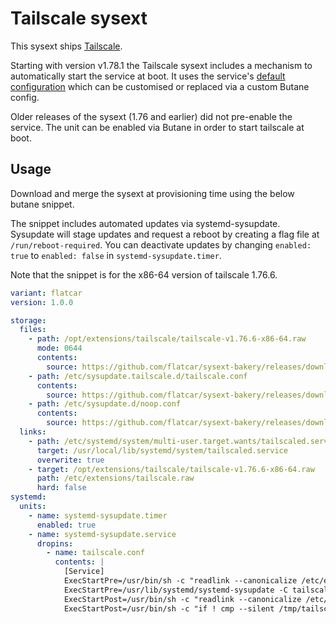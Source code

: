 # Tailscale sysext

This sysext ships [Tailscale](https://tailscale.com/).

Starting with version v1.78.1 the Tailscale sysext includes a mechanism to automatically start the service at boot.
It uses the service's [default configuration](https://github.com/tailscale/tailscale/blob/main/cmd/tailscaled/tailscaled.defaults)
which can be customised or replaced via a custom Butane config.

Older releases of the sysext (1.76 and earlier) did not pre-enable the service.
The unit can be enabled via Butane in order to start tailscale at boot.

## Usage

Download and merge the sysext at provisioning time using the below butane snippet.

The snippet includes automated updates via systemd-sysupdate.
Sysupdate will stage updates and request a reboot by creating a flag file at `/run/reboot-required`.
You can deactivate updates by changing `enabled: true` to `enabled: false` in `systemd-sysupdate.timer`.

Note that the snippet is for the x86-64 version of tailscale 1.76.6.

```yaml
variant: flatcar
version: 1.0.0

storage:
  files:
    - path: /opt/extensions/tailscale/tailscale-v1.76.6-x86-64.raw
      mode: 0644
      contents:
        source: https://github.com/flatcar/sysext-bakery/releases/download/latest/tailscale-v1.76.6-x86-64.raw
    - path: /etc/sysupdate.tailscale.d/tailscale.conf
      contents:
        source: https://github.com/flatcar/sysext-bakery/releases/download/latest/tailscale.conf
    - path: /etc/sysupdate.d/noop.conf
      contents:
        source: https://github.com/flatcar/sysext-bakery/releases/download/latest/noop.conf
  links:
    - path: /etc/systemd/system/multi-user.target.wants/tailscaled.service
      target: /usr/local/lib/systemd/system/tailscaled.service
      overwrite: true
    - target: /opt/extensions/tailscale/tailscale-v1.76.6-x86-64.raw
      path: /etc/extensions/tailscale.raw
      hard: false
systemd:
  units:
    - name: systemd-sysupdate.timer
      enabled: true
    - name: systemd-sysupdate.service
      dropins:
        - name: tailscale.conf
          contents: |
            [Service]
            ExecStartPre=/usr/bin/sh -c "readlink --canonicalize /etc/extensions/tailscale.raw > /tmp/tailscale"
            ExecStartPre=/usr/lib/systemd/systemd-sysupdate -C tailscale update
            ExecStartPost=/usr/bin/sh -c "readlink --canonicalize /etc/extensions/tailscale.raw > /tmp/tailscale-new"
            ExecStartPost=/usr/bin/sh -c "if ! cmp --silent /tmp/tailscale /tmp/tailscale-new; then touch /run/reboot-required; fi"
```
